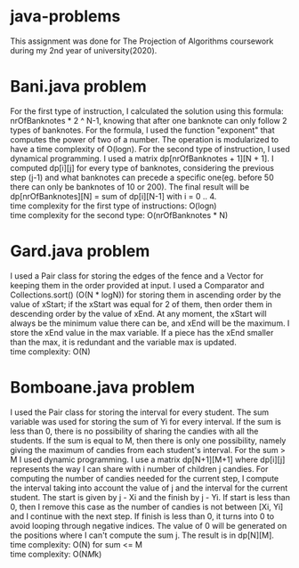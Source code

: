 # java-problems
This assignment was done for The Projection of Algorithms coursework during my 2nd year of university(2020).

# Bani.java problem
For the first type of instruction, I calculated the solution using this formula: nrOfBanknotes * 2 ^ N-1, knowing that after one banknote can only follow 2 types of banknotes. For the formula, I used the function "exponent" that computes the power of two of a number. The operation is modularized to have a time complexity of O(logn). For the second type of instruction, I used dynamical programming. I used a matrix dp[nrOfBanknotes + 1][N + 1]. I computed dp[i][j] for every type of banknotes, considering the previous step (j-1) and what banknotes can precede a specific one(eg. before 50 there can only be banknotes of 10 or 200). The final result will be dp[nrOfBanknotes][N] = sum of dp[i][N-1] with i = 0 .. 4.  
time complexity for the first type of instructions: O(logn)    
time complexity for the second type: O(nrOfBanknotes * N)     

# Gard.java problem
I used a Pair class for storing the edges of the fence and a Vector for keeping them in the order provided at input. I used a Comparator and Collections.sort() (O(N * logN)) for storing them in ascending order by the value of xStart; if the xStart was equal for 2 of them, then order them in descending order by the value of xEnd. At any moment, the xStart will always be the minimum value there can be, and xEnd will be the maximum. I store the xEnd value in the max variable. If a piece has the xEnd smaller than the max, it is redundant and the variable max is updated.  
time complexity: O(N)  

# Bomboane.java problem
I used the Pair class for storing the interval for every student. The sum variable was used for storing the sum of Yi for every interval. If the sum is less than 0, there is no possibility of sharing the candies with all the students. If the sum is equal to M, then there is only one possibility, namely giving the maximum of candies from each student's interval. For the sum > M I used dynamic programming. I use a matrix dp[N+1][M+1] where dp[i][j] represents the way I can share with i number of children j candies. For computing the number of candies needed for the current step, I compute the interval taking into account the value of j and the interval for the current student. The start is given by j - Xi and the finish by j - Yi. If start is less than 0, then I remove this case as the number of candies is not between [Xi, Yi] and I continue with the next step. If finish is less than 0, it turns into 0 to avoid looping through negative indices. The value of 0 will be generated on the positions where I can't compute the sum j. The result is in dp[N][M].  
time complexity: O(N) for sum <= M  
time complexity: O(N*M*k)  






